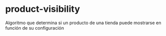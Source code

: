 # product-visibility
Algoritmo que determina si un producto de una tienda puede mostrarse en función de su configuración
